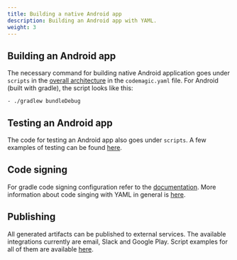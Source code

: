 ```yaml
---
title: Building a native Android app
description: Building an Android app with YAML.
weight: 3
---
```

## Building an Android app

The necessary command for building native Android application goes under `scripts` in the [overall architecture](../yaml/yaml/#template) in the `codemagic.yaml` file. For Android (built with gradle), the script looks like this:

    - ./gradlew bundleDebug

## Testing an Android app

The code for testing an Android app also goes under `scripts`. A few examples of testing can be found [here](../yaml/testing).

## Code signing

For gradle code signing configuration refer to the [documentation](https://docs.codemagic.io/code-signing/android-code-signing/#preparing-your-flutter-project-for-code-signing). More information about code singing with YAML in general is [here](../yaml/distribution).

## Publishing

All generated artifacts can be published to external services. The available integrations currently are email, Slack and Google Play. Script examples for all of them are available [here](../yaml/distribution/#publishing).